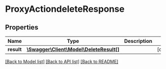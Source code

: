 # ProxyActiondeleteResponse

## Properties
Name | Type | Description | Notes
------------ | ------------- | ------------- | -------------
**result** | [**\Swagger\Client\Model\DeleteResult[]**](DeleteResult.md) |  | [optional] 

[[Back to Model list]](../README.md#documentation-for-models) [[Back to API list]](../README.md#documentation-for-api-endpoints) [[Back to README]](../README.md)



